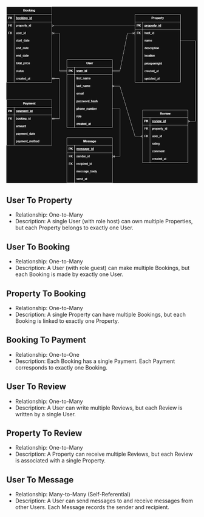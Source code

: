![ER Diagram](alx_airbnb_clone_ERD.drawio.png)

## User To Property
- Relationship: One-to-Many
- Description: A single User (with role host) can own multiple Properties, but each Property belongs to exactly one User.
## User To Booking
- Relationship: One-to-Many
- Description: A User (with role guest) can make multiple Bookings, but each Booking is made by exactly one User.
## Property To Booking
- Relationship: One-to-Many
- Description: A single Property can have multiple Bookings, but each Booking is linked to exactly one Property.
## Booking To Payment
- Relationship: One-to-One
- Description: Each Booking has a single Payment. Each Payment corresponds to exactly one Booking.
## User To Review
- Relationship: One-to-Many
- Description: A User can write multiple Reviews, but each Review is written by a single User.
## Property To Review
- Relationship: One-to-Many
- Description: A Property can receive multiple Reviews, but each Review is associated with a single Property.
## User To Message
- Relationship: Many-to-Many (Self-Referential)
- Description: A User can send messages to and receive messages from other Users. Each Message records the sender and recipient.